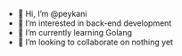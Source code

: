 - 👋 Hi, I’m @peykani
- 👀 I’m interested in back-end development
- 🌱 I’m currently learning Golang
- 💞️ I’m looking to collaborate on nothing yet


<!---
peykani/peykani is a ✨ special ✨ repository because its `README.md` (this file) appears on your GitHub profile.
You can click the Preview link to take a look at your changes.
--->
